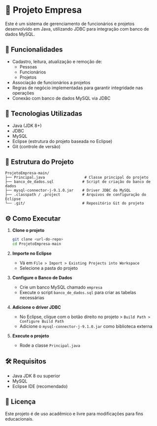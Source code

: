 # 🏢 Projeto Empresa

Este é um sistema de gerenciamento de funcionários e projetos desenvolvido em Java, utilizando JDBC para integração com banco de dados MySQL.

## 📌 Funcionalidades

- Cadastro, leitura, atualização e remoção de:
  - Pessoas
  - Funcionários
  - Projetos
- Associação de funcionários a projetos
- Regras de negócio implementadas para garantir integridade nas operações
- Conexão com banco de dados MySQL via JDBC

## 🚀 Tecnologias Utilizadas

- Java (JDK 8+)
- JDBC
- MySQL
- Eclipse (estrutura do projeto baseada no Eclipse)
- Git (controle de versão)

## 🧠 Estrutura do Projeto

```
ProjetoEmpresa-main/
├── Principal.java                  # Classe principal do projeto
├── banco_de_dados.sql             # Script de criação do banco de dados
├── mysql-connector-j-9.1.0.jar    # Driver JDBC do MySQL
├── .classpath / .project          # Arquivos de configuração do Eclipse
└── .git/                          # Repositório Git do projeto
```

## ⚙️ Como Executar

1. **Clone o projeto**
   ```bash
   git clone <url-do-repo>
   cd ProjetoEmpresa-main
   ```

2. **Importe no Eclipse**
   - Vá em `File > Import > Existing Projects into Workspace`
   - Selecione a pasta do projeto

3. **Configure o Banco de Dados**
   - Crie um banco MySQL chamado `empresa`
   - Execute o script `banco_de_dados.sql` para criar as tabelas necessárias

4. **Adicione o driver JDBC**
   - No Eclipse, clique com o botão direito no projeto > `Build Path > Configure Build Path`
   - Adicione o `mysql-connector-j-9.1.0.jar` como biblioteca externa

5. **Execute o projeto**
   - Rode a classe `Principal.java`

## 🛠 Requisitos

- Java JDK 8 ou superior
- MySQL
- Eclipse IDE (recomendado)

## 📄 Licença

Este projeto é de uso acadêmico e livre para modificações para fins educacionais.
